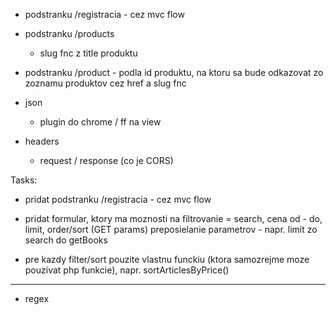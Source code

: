- podstranku /registracia - cez mvc flow

- podstranku /products
  - slug fnc z title produktu

- podstranku /product - podla id produktu, na ktoru sa bude odkazovat zo zoznamu produktov cez href a slug fnc

- json
	- plugin do chrome / ff na view

- headers
	- request / response (co je CORS)
	


Tasks:
- pridat podstranku /registracia - cez mvc flow

- pridat formular, ktory ma moznosti na filtrovanie = search, cena od - do, limit, order/sort (GET params)
	preposielanie parametrov - napr. limit zo search do getBooks

- pre kazdy filter/sort pouzite vlastnu funckiu (ktora samozrejme moze pouzivat php funkcie), napr. sortArticlesByPrice()


------------
- regex


